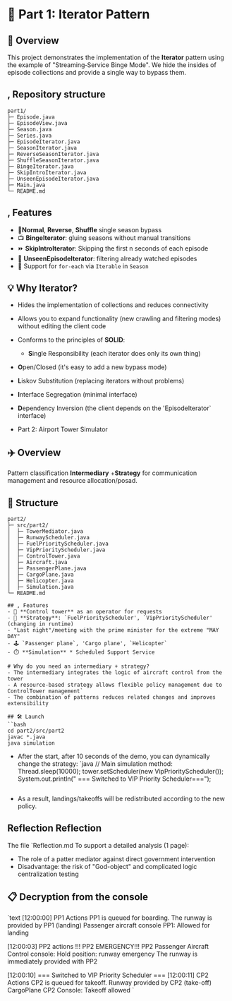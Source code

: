 # 🎥 Part 1: Iterator Pattern

## 🚀 Overview
This project demonstrates the implementation of the **Iterator** pattern using the example of "Streaming‑Service Binge Mode". We hide the insides of episode collections and provide a single way to bypass them.

## , Repository structure
```
part1/
├─ Episode.java
├─ EpisodeView.java
├─ Season.java
├─ Series.java
├─ EpisodeIterator.java
├─ SeasonIterator.java
├─ ReverseSeasonIterator.java
├─ ShuffleSeasonIterator.java
├─ BingeIterator.java
├─ SkipIntroIterator.java
├─ UnseenEpisodeIterator.java
├─ Main.java
└─ README.md
```

## , Features
- 🔄**Normal**, **Reverse**, **Shuffle** single season bypass
- 📺 **BingeIterator**: gluing seasons without manual transitions
- ⏩ **SkipIntroIterator**: Skipping the first n seconds of each episode
- 👀 **UnseenEpisodeIterator**: filtering already watched episodes
- 🎯 Support for `for-each` via `Iterable` in `Season`

## 💡 Why Iterator?
- Hides the implementation of collections and reduces connectivity
- Allows you to expand functionality (new crawling and filtering modes) without editing the client code
- Conforms to the principles of **SOLID**:
  - **S**ingle Responsibility (each iterator does only its own thing)
- **O**pen/Closed (it's easy to add a new bypass mode)
- **L**iskov Substitution (replacing iterators without problems)
- **I**nterface Segregation (minimal interface)
- **D**ependency Inversion (the client depends on the 'EpisodeIterator` interface)

- Part 2: Airport Tower Simulator

## ✈️ Overview
Pattern classification **Intermediary** +**Strategy** for communication management and resource allocation/posad.

## 📂 Structure
```
part2/
├─ src/part2/
│  ├─ TowerMediator.java
│  ├─ RunwayScheduler.java
│  ├─ FuelPriorityScheduler.java
│  ├─ VipPriorityScheduler.java
│  ├─ ControlTower.java
│  ├─ Aircraft.java
│  ├─ PassengerPlane.java
│  ├─ CargoPlane.java
│  ├─ Helicopter.java
│  ├─ Simulation.java
└─ README.md

## , Features
- 🎯 **Control tower** as an operator for requests
- 🔄 **Strategy**: `FuelPriorityScheduler', `VipPriorityScheduler' (changing in runtime)
- "Last night"/meeting with the prime minister for the extreme "MAY DAY"
- 🕹️ `Passenger plane`, 'Cargo plane', `Helicopter`
- ⏱️ **Simulation** * Scheduled Support Service

# Why do you need an intermediary + strategy?
- The intermediary integrates the logic of aircraft control from the tower
- A resource-based strategy allows flexible policy management due to ControlTower management`
- The combination of patterns reduces related changes and improves extensibility

## 🛠️ Launch
``bash
cd part2/src/part2
javac *.java
java simulation
```

- After the start, after 10 seconds of the demo, you can dynamically change the strategy:
`java
  // Main simulation method:
Thread.sleep(10000);
  tower.setScheduler(new VipPriorityScheduler());
  System.out.println("
=== Switched to VIP Priority Scheduler===");
  ```
- As a result, landings/takeoffs will be redistributed according to the new policy.

## Reflection Reflection
The file `Reflection.md To support a detailed analysis (1 page):
- The role of a patter mediator against direct government intervention
- Disadvantage: the risk of "God-object" and complicated logic centralization testing

## 📋 Decryption from the console
`text
[12:00:00] PP1 Actions
PP1 is queued for boarding.
The runway is provided by PP1 (landing)
Passenger aircraft console PP1: Allowed for landing

[12:00:03] PP2 actions
!!! PP2 EMERGENCY!!!
PP2 Passenger Aircraft Control console: Hold position: runway emergency
The runway is immediately provided with PP2

[12:00:10] === Switched to VIP Priority Scheduler ===
[12:00:11] CP2 Actions
CP2 is queued for takeoff.
Runway provided by CP2 (take-off)
CargoPlane CP2 Console: Takeoff allowed
`
